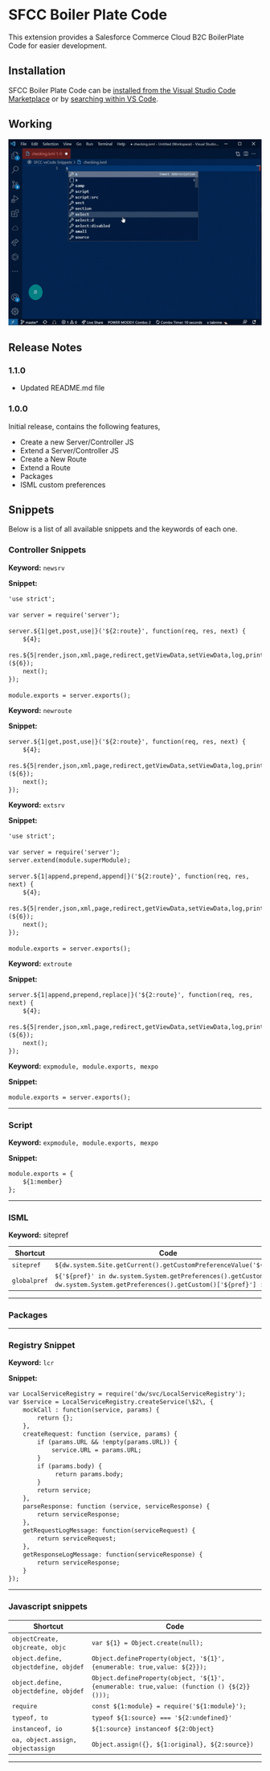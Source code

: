 # SFCC Boiler Plate Code

This extension provides a Salesforce Commerce Cloud B2C BoilerPlate Code for easier development.

## Installation

SFCC Boiler Plate Code can be [installed from the Visual Studio Code Marketplace](https://marketplace.visualstudio.com/items?itemName=novacode.sfccboilerplate) or by [searching within VS Code](https://code.visualstudio.com/docs/editor/extension-gallery#_search-for-an-extension).

## Working
![Demo](https://raw.githubusercontent.com/syed-shahjahan/sfcc_boilerplate_code/master/images/preference_gif.gif)
## Release Notes

### 1.1.0
* Updated README.md file
### 1.0.0

Initial release, contains the following features,
* Create a new Server/Controller JS
* Extend a Server/Controller JS
* Create a New Route
* Extend a Route
* Packages
* ISML custom preferences

## Snippets
Below is a list of all available snippets and the keywords of each one.

### Controller Snippets

**Keyword:** `newsrv`

**Snippet:**
```
'use strict';

var server = require('server');

server.${1|get,post,use|}('${2:route}', function(req, res, next) {
    ${4};
    res.${5|render,json,xml,page,redirect,getViewData,setViewData,log,print|}(${6});
    next();
});

module.exports = server.exports();
```

**Keyword:** `newroute`

**Snippet:**
```
server.${1|get,post,use|}('${2:route}', function(req, res, next) {
    ${4};
    res.${5|render,json,xml,page,redirect,getViewData,setViewData,log,print|}(${6});
    next();
});
```

**Keyword:** `extsrv`

**Snippet:**
```
'use strict';

var server = require('server');
server.extend(module.superModule);

server.${1|append,prepend,append|}('${2:route}', function(req, res, next) {
    ${4};
    res.${5|render,json,xml,page,redirect,getViewData,setViewData,log,print|}(${6});
    next();
});

module.exports = server.exports();
```

**Keyword:** `extroute`

**Snippet:**
```
server.${1|append,prepend,replace|}('${2:route}', function(req, res, next) {
    ${4};
    res.${5|render,json,xml,page,redirect,getViewData,setViewData,log,print|}(${6});
    next();
});
```

**Keyword:** `expmodule, module.exports, mexpo`

**Snippet:**
```
module.exports = server.exports();
```
---
### Script
**Keyword:** `expmodule, module.exports, mexpo`

**Snippet:**
```
module.exports = {
    ${1:member}
};
```
---
### ISML


**Keyword:** sitepref

|Shortcut | Code|
-------|---------
|`sitepref`|`${dw.system.Site.getCurrent().getCustomPreferenceValue('${1}')}`|
|`globalpref`|`${'${pref}' in dw.system.System.getPreferences().getCustom() ? dw.system.System.getPreferences().getCustom()['${pref}'] : ''}`|

---
### Packages


---
### Registry Snippet

**Keyword:** `lcr`

**Snippet:**
```
var LocalServiceRegistry = require('dw/svc/LocalServiceRegistry');
var $service = LocalServiceRegistry.createService(\$2\, {
    mockCall : function(service, params) {
        return {};
    },
    createRequest: function (service, params) {
        if (params.URL && !empty(params.URL)) {
            service.URL = params.URL;
        }
        if (params.body) {
             return params.body;
        }
        return service;
    },
    parseResponse: function (service, serviceResponse) {
        return serviceResponse;
    },
    getRequestLogMessage: function(serviceRequest) {
        return serviceRequest;
    },
    getResponseLogMessage: function(serviceResponse) {
        return serviceResponse;
    }
});
```
---
### Javascript snippets


|Shortcut | Code|
-------|---------
|`objectCreate, objcreate, objc`|`var ${1} = Object.create(null);`|
|`object.define, objectdefine, objdef`|`Object.defineProperty(object, '${1}', {enumerable: true,value: ${2}});`|
|`object.define, objectdefine, objdef`|`Object.defineProperty(object, '${1}', {enumerable: true,value: (function () {${2}}()));`|
|`require`|`const ${1:module} = require('${1:module}');`|
|`typeof, to`|`typeof ${1:source} === '${2:undefined}'`|
|`instanceof, io`|`${1:source} instanceof ${2:Object}`|
|`oa, object.assign, objectassign`|`Object.assign({}, ${1:original}, ${2:source})`|
---
